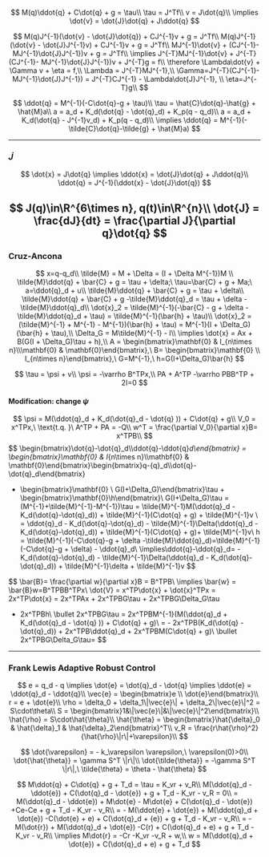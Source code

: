 $$
M(q)\ddot{q} + C\dot{q} + g = \tau\\
\tau = J^Tf\\
v = J\dot{q}\\
\implies \dot{v} = \dot{J}\dot{q} + J\ddot{q}
$$

$$
M(q)J^{-1}(\dot{v} - \dot{J}\dot{q}) + CJ^{-1}v + g = J^Tf\\
M(q)J^{-1}(\dot{v} - \dot{J}J^{-1}v) + CJ^{-1}v + g = J^Tf\\
MJ^{-1}\dot{v} + (CJ^{-1}- MJ^{-1}\dot{J}J^{-1})v + g = J^Tf\\
\implies J^{-T}MJ^{-1}\dot{v} + J^{-T}(CJ^{-1}- MJ^{-1}\dot{J}J^{-1})v + J^{-T}g = f\\
\therefore \Lambda\dot{v} + \Gamma v + \eta = f,\\
\Lambda = J^{-T}MJ^{-1},\\ 
\Gamma=J^{-T}(CJ^{-1}- MJ^{-1}\dot{J}J^{-1}) = J^{-T}CJ^{-1} - \Lambda\dot{J}J^{-1},
\\ \eta=J^{-T}g\\
$$

$$
\ddot{q} = M^{-1}(-C\dot{q}-g + \tau)\\
\tau = \hat{C}\dot{q}-\hat{g} + \hat{M}a\\
a = a_d + K_d(\dot{q} - \dot{q}_d) + K_p(q - q_d)\\
a = a_d + K_d(\dot{q} - J^{-1}v_d) + K_p(q - q_d)\\
\implies \ddot{q} = M^{-1}(-\tilde{C}\dot{q}-\tilde{g} + \hat{M}a)
$$



---
### $\dot{J}$

$$
\dot{x} = J\dot{q} \implies \ddot{x} = \dot{J}\dot{q} + J\ddot{q}\\
\ddot{q} = J^{-1}(\ddot{x} - \dot{J}\dot{q})
$$

$$
J(q)\in\R^{6\times n}, q(t)\in\R^{n}\\
\dot{J} = \frac{dJ}{dt} = \frac{\partial J}{\partial q}\dot{q}
$$
---
### Cruz-Ancona
$$
x=q-q_d\\
\tilde{M} = M + \Delta = (I + \Delta M^{-1})M \\
\tilde{M}\ddot{q} + \bar{C} + g = \tau + \delta;\ \tau=\bar{C} + g + Ma;\ a=\ddot{q}_d + u\\
\tilde{M}\ddot{q} + \bar{C} + g = \tau + \delta\\
\tilde{M}\ddot{q} + \bar{C} + g -\tilde{M}\ddot{q}_d = \tau + \delta -\tilde{M}\ddot{q}_d\\
\dot{x}_2 = \tilde{M}^{-1}(-\bar{C} - g + \delta - \tilde{M}\ddot{q}_d + \tau) = \tilde{M}^{-1}(\bar{h} + \tau)\\
\dot{x}_2 = (\tilde{M}^{-1} + M^{-1} - M^{-1})(\bar{h} + \tau) = M^{-1}(I + \Delta_G)(\bar{h} + \tau),\\
\Delta_G = M\tilde{M}^{-1} - I\\
\implies \dot{x} = Ax + B(G(I + \Delta_G)\tau + h),\\
A = \begin{bmatrix}\mathbf{0} & I_{n\times n}\\\mathbf{0} & \mathbf{0}\end{bmatrix},\ B= \begin{bmatrix}\mathbf{0} \\ I_{n\times n}\end{bmatrix},\ G=M^{-1},\ h=G(I+\Delta_G)\bar{h}
$$

$$
\tau = \psi + v\\
\psi = -\varrho B^TPx,\\
PA + A^TP -\varrho PBB^TP + 2I=0
$$

#### Modification: change $\psi$
$$
\psi = M(\ddot{q}_d + K_d(\dot{q}_d - \dot{q} )) + C\dot{q} + g\\
V_0 = x^TPx,\ \text{t.q.  }\ A^TP + PA = -Q\\
w^T = \frac{\partial V_0}{\partial x}B= x^TPB\\
$$
$$
\begin{bmatrix}\dot{q}-\dot{q}_d\\\ddot{q}-\ddot{q}_d\end{bmatrix} = \begin{bmatrix}\mathbf{0} & I_{n\times n}\\\mathbf{0} & \mathbf{0}\end{bmatrix}\begin{bmatrix}q-{q}_d\\\dot{q}-\dot{q}_d\end{bmatrix}
+ \begin{bmatrix}\mathbf{0} \\ G(I+\Delta_G)\end{bmatrix}\tau + \begin{bmatrix}\mathbf{0}\\h\end{bmatrix}\\
G(I+\Delta_G)\tau = (M^{-1}+\tilde{M}^{-1}-M^{-1})\tau = \tilde{M}^{-1}M(\ddot{q}_d - K_d(\dot{q}-\dot{q}_d)) + \tilde{M}^{-1}(C\dot{q} + g) + \tilde{M}^{-1}v \\
= \ddot{q}_d - K_d(\dot{q}-\dot{q}_d) - \tilde{M}^{-1}\Delta(\ddot{q}_d - K_d(\dot{q}-\dot{q}_d)) + \tilde{M}^{-1}(C\dot{q} + g)+ \tilde{M}^{-1}v\\
h = \tilde{M}^{-1}(-C\dot{q}-g + \delta -\tilde{M}\ddot{q}_d)=\tilde{M}^{-1}(-C\dot{q}-g + \delta) - \ddot{q}_d\\
\implies\ddot{q}-\ddot{q}_d= -K_d(\dot{q}-\dot{q}_d) - \tilde{M}^{-1}\Delta(\ddot{q}_d - K_d(\dot{q}-\dot{q}_d)) + \tilde{M}^{-1}\delta + \tilde{M}^{-1}v
$$


$$
\bar{B}= \frac{\partial w}{\partial x}B = B^TPB\ \implies \bar{w} = \bar{B}w=B^TPBB^TPx\\
\dot{V} = x^TP\dot{x} + \dot{x}^TPx = 2x^TP\dot{x} = 2x^TPAx + 2x^TPBG\tau + 2x^TPBG\Delta_G\tau 
+ 2x^TPBh\\
\bullet 2x^TPBG\tau = 2x^TPBM^{-1}(M(\ddot{q}_d + K_d(\dot{q}_d - \dot{q} )) + C\dot{q} + g)\\
= - 2x^TPB(K_d(\dot{q} - \dot{q}_d)) + 2x^TPB\ddot{q}_d + 2x^TPBM(C\dot{q} + g)\\
\bullet 2x^TPBG\Delta_G\tau=
$$
---
### Frank Lewis Adaptive Robust Control
$$
e = q_d - q \implies \dot{e} = \dot{q}_d - \dot{q} \implies \ddot{e} = \ddot{q}_d - \ddot{q}\\
\vec{e} = \begin{bmatrix}e \\ \dot{e}\end{bmatrix}\\
r = e + \dot{e}\\
\rho = \delta_0 + \delta_1\|\vec{e}\| + \delta_2\|\vec{e}\|^2 = S\cdot\theta\\
S = \begin{bmatrix}1&\|\vec{e}\|&\|\vec{e}\|^2\end{bmatrix}\\
\hat{\rho} =  S\cdot\hat{\theta}\\
\hat{\theta} = \begin{bmatrix}\hat{\delta}_0 & \hat{\delta}_1 & \hat{\delta}_2\end{bmatrix}^T\\
v_R = \frac{r\hat{\rho}^2}{\hat{\rho}\|r\|+\varepsilon}\\
$$

$$
\dot{\varepsilon} = - k_\varepsilon \varepsilon,\ \varepsilon(0)>0\\
\dot{\hat{\theta}} = \gamma S^T \|r\|\\
\dot{\tilde{\theta}} = -\gamma S^T \|r\|,\ \tilde{\theta} = \theta - \hat{\theta}
$$


$$
M\ddot{q} + C\dot{q} + g + T_d = \tau = K_vr + v_R\\
M(\ddot{q}_d - \ddot{e}) + C(\dot{q}_d - \dot{e}) + g + T_d - K_vr - v_R = 0\\
= M(\ddot{q}_d - \ddot{e}) + M\dot{e} - M\dot{e} + C(\dot{q}_d - \dot{e}) +Ce-Ce + g + T_d - K_vr - v_R\\
= - M(\ddot{e} + \dot{e}) + M(\ddot{q}_d + \dot{e}) -C(\dot{e} + e) + C(\dot{q}_d + {e}) + g + T_d - K_vr - v_R\\
= - M(\dot{r}) + M(\ddot{q}_d + \dot{e}) -C(r) + C(\dot{q}_d + e) + g + T_d - K_vr - v_R\\
\implies M\dot{r} = -Cr -K_vr -v_R + w,\\
w = M(\ddot{q}_d + \dot{e})  + C(\dot{q}_d + e) + g + T_d
$$